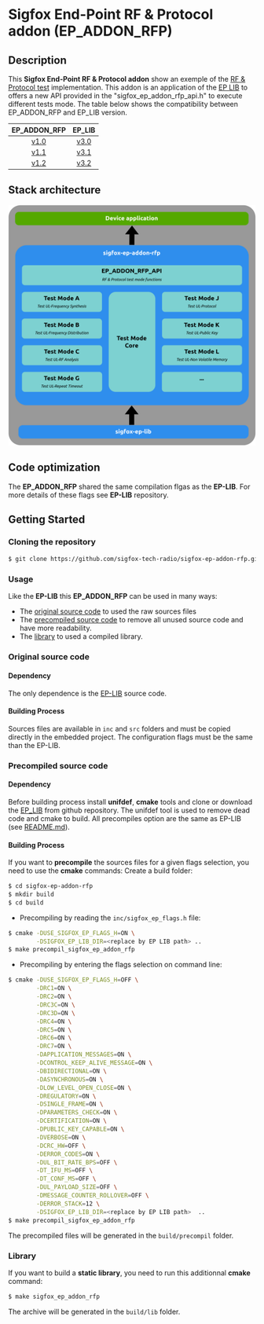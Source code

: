 # Sigfox End-Point RF & Protocol addon (EP_ADDON_RFP)

## Description

This **Sigfox End-Point RF & Protocol addon** show an exemple of the [RF & Protocol test](https://support.sigfox.com/docs/rf-protocol-test-specification)  implementation. This addon is an application of the [EP LIB](https://github.com/sigfox-tech-radio/sigfox-ep-lib)  to offers a new API provided in the "sigfox_ep_addon_rfp_api.h" to execute different tests mode.
The table below shows the compatibility between EP_ADDON_RFP and EP_LIB version.

|                                  **EP_ADDON_RFP**                                  |                                  **EP_LIB**                                  |
|:----------------------------------------------------------------------------------:|:----------------------------------------------------------------------------:|
| [v1.0](https://github.com/sigfox-tech-radio/sigfox-ep-addon-rfp/releases/tag/v1.0) | [v3.0](https://github.com/sigfox-tech-radio/sigfox-ep-lib/releases/tag/v3.0) |
| [v1.1](https://github.com/sigfox-tech-radio/sigfox-ep-addon-rfp/releases/tag/v1.1) | [v3.1](https://github.com/sigfox-tech-radio/sigfox-ep-lib/releases/tag/v3.1) |
| [v1.2](https://github.com/sigfox-tech-radio/sigfox-ep-addon-rfp/releases/tag/v1.2) | [v3.2](https://github.com/sigfox-tech-radio/sigfox-ep-lib/releases/tag/v3.2) |

## Stack architecture

<p align="center">
<img src="docs/images/sigfox_ep_addon_rfp_architecture.png" width="600"/>
</p>

## Code optimization

The **EP_ADDON_RFP** shared the same compilation flgas as the **EP-LIB**. For more details of these flags see **EP-LIB** repository.

## Getting Started

### Cloning the repository
```bash
$ git clone https://github.com/sigfox-tech-radio/sigfox-ep-addon-rfp.git
```

### Usage

Like the **EP-LIB** this **EP_ADDON_RFP** can be used in many ways:
 * The [original source code](#original-source-code) to used the raw sources files
 * The [precompiled source code](#precompiled-source-code) to remove all unused source code and have more readability.
 * The [library](#library) to used a compiled library. 

### Original source code

#### Dependency

The only dependence is the [EP-LIB](https://github.com/sigfox-tech-radio/sigfox-ep-lib) source code. 

#### Building Process

Sources files are available in `inc` and `src` folders and must be copied directly in the embedded project. The configuration flags must be the same than the EP-LIB.

### Precompiled source code 

#### Dependency

Before building process install **unifdef**, **cmake** tools and clone or download the [EP_LIB](https://github.com/sigfox-tech-radio/sigfox-ep-lib) from github repository.
The unifdef tool is used to remove dead code and cmake to build. 
All precompiles option are the same as EP-LIB (see [README.md](https://github.com/sigfox-tech-radio/sigfox-ep-lib/blob/master/README.md)).

#### Building Process

If you want to **precompile** the sources files for a given flags selection, you need to use the **cmake** commands:
Create a build folder:

```bash
$ cd sigfox-ep-addon-rfp
$ mkdir build
$ cd build
```

* Precompiling by reading the `inc/sigfox_ep_flags.h` file:

```bash
$ cmake -DUSE_SIGFOX_EP_FLAGS_H=ON \
        -DSIGFOX_EP_LIB_DIR=<replace by EP LIB path> .. 
$ make precompil_sigfox_ep_addon_rfp
```

* Precompiling by entering the flags selection on command line:

```bash
$ cmake -DUSE_SIGFOX_EP_FLAGS_H=OFF \
        -DRC1=ON \
        -DRC2=ON \
        -DRC3C=ON \
        -DRC3D=ON \
        -DRC4=ON \
        -DRC5=ON \
        -DRC6=ON \
        -DRC7=ON \
        -DAPPLICATION_MESSAGES=ON \
        -DCONTROL_KEEP_ALIVE_MESSAGE=ON \
        -DBIDIRECTIONAL=ON \
        -DASYNCHRONOUS=ON \
        -DLOW_LEVEL_OPEN_CLOSE=ON \
        -DREGULATORY=ON \
        -DSINGLE_FRAME=ON \
        -DPARAMETERS_CHECK=ON \
        -DCERTIFICATION=ON \
        -DPUBLIC_KEY_CAPABLE=ON \
        -DVERBOSE=ON \
        -DCRC_HW=OFF \
        -DERROR_CODES=ON \
        -DUL_BIT_RATE_BPS=OFF \
        -DT_IFU_MS=OFF \
        -DT_CONF_MS=OFF \
        -DUL_PAYLOAD_SIZE=OFF \
        -DMESSAGE_COUNTER_ROLLOVER=OFF \
        -DERROR_STACK=12 \
        -DSIGFOX_EP_LIB_DIR=<replace by EP LIB path>  .. 
$ make precompil_sigfox_ep_addon_rfp
```

The precompiled files will be generated in the `build/precompil` folder.

### Library

If you want to build a **static library**, you need to run this additionnal **cmake** command:

```bash
$ make sigfox_ep_addon_rfp
```

The archive will be generated in the `build/lib` folder.

